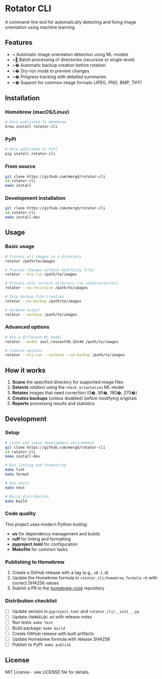 # Rotator CLI

A command-line tool for automatically detecting and fixing image orientation using machine learning.

## Features

- =
 Automatic image orientation detection using ML models
- = Batch processing of directories (recursive or single-level)
- =� Automatic backup creation before rotation
- <� Dry-run mode to preview changes
- =� Progress tracking with detailed summaries
- <� Support for common image formats (JPEG, PNG, BMP, TIFF)

## Installation

### Homebrew (macOS/Linux)

```bash
# Once published to Homebrew
brew install rotator-cli
```

### PyPI

```bash
# Once published to PyPI
pip install rotator-cli
```

### From source

```bash
git clone https://github.com/mergd/rotator-cli
cd rotator-cli
make install
```

### Development installation

```bash
git clone https://github.com/mergd/rotator-cli
cd rotator-cli
make install-dev
```

## Usage

### Basic usage

```bash
# Process all images in a directory
rotator /path/to/images

# Preview changes without modifying files
rotator --dry-run /path/to/images

# Process only current directory (no subdirectories)
rotator --no-recursive /path/to/images

# Skip backup file creation
rotator --no-backup /path/to/images

# Verbose output
rotator --verbose /path/to/images
```

### Advanced options

```bash
# Use a different ML model
rotator --model swsl_resnext50_32x4d /path/to/images

# Combine options
rotator --dry-run --verbose --no-backup /path/to/images
```

## How it works

1. **Scans** the specified directory for supported image files
2. **Detects** rotation using the `check_orientation` ML model
3. **Rotates** images that need correction (0�, 90�, 180�, 270�)
4. **Creates backups** (unless disabled) before modifying originals
5. **Reports** processing results and statistics

## Development

### Setup

```bash
# Clone and setup development environment
git clone https://github.com/mergd/rotator-cli
cd rotator-cli
make install-dev

# Run linting and formatting
make lint
make format

# Run tests
make test

# Build distribution
make build
```

### Code quality

This project uses modern Python tooling:

- **uv** for dependency management and builds
- **ruff** for linting and formatting
- **pyproject.toml** for configuration
- **Makefile** for common tasks

### Publishing to Homebrew

1. Create a GitHub release with a tag (e.g., `v0.1.0`)
2. Update the Homebrew formula in `rotator_cli/homebrew_formula.rb` with correct SHA256 values
3. Submit a PR to the [homebrew-core](https://github.com/Homebrew/homebrew-core) repository

### Distribution checklist

- [ ] Update version in `pyproject.toml` and `rotator_cli/__init__.py`
- [ ] Update `CHANGELOG.md` with release notes
- [ ] Run tests: `make test`
- [ ] Build package: `make build`  
- [ ] Create GitHub release with built artifacts
- [ ] Update Homebrew formula with release SHA256
- [ ] Publish to PyPI: `make publish`

## License

MIT License - see LICENSE file for details.